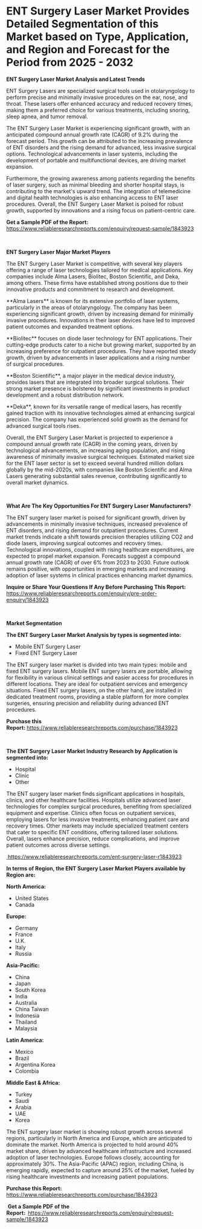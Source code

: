 <p><h1>ENT Surgery Laser Market Provides Detailed Segmentation of this Market based on Type, Application, and Region and Forecast for the Period from 2025 - 2032</h1></p><p><strong>ENT Surgery Laser Market Analysis and Latest Trends</strong></p>
<p><p>ENT Surgery Lasers are specialized surgical tools used in otolaryngology to perform precise and minimally invasive procedures on the ear, nose, and throat. These lasers offer enhanced accuracy and reduced recovery times, making them a preferred choice for various treatments, including snoring, sleep apnea, and tumor removal.</p><p>The ENT Surgery Laser Market is experiencing significant growth, with an anticipated compound annual growth rate (CAGR) of 9.2% during the forecast period. This growth can be attributed to the increasing prevalence of ENT disorders and the rising demand for advanced, less invasive surgical options. Technological advancements in laser systems, including the development of portable and multifunctional devices, are driving market expansion. </p><p>Furthermore, the growing awareness among patients regarding the benefits of laser surgery, such as minimal bleeding and shorter hospital stays, is contributing to the market's upward trend. The integration of telemedicine and digital health technologies is also enhancing access to ENT laser procedures. Overall, the ENT Surgery Laser Market is poised for robust growth, supported by innovations and a rising focus on patient-centric care.</p></p>
<p><strong>Get a Sample PDF of the Report:&nbsp;</strong> <a href="https://www.reliableresearchreports.com/enquiry/request-sample/1843923?utm_campaign=2883&utm_medium=2&utm_source=Github&utm_content=ia&utm_term=14042025&utm_id=ent-surgery-laser">https://www.reliableresearchreports.com/enquiry/request-sample/1843923</a></p>
<p>&nbsp;</p>
<p><strong>ENT Surgery Laser Major Market Players</strong></p>
<p><p>The ENT Surgery Laser Market is competitive, with several key players offering a range of laser technologies tailored for medical applications. Key companies include Alma Lasers, Biolitec, Boston Scientific, and Deka, among others. These firms have established strong positions due to their innovative products and commitment to research and development.</p><p>**Alma Lasers** is known for its extensive portfolio of laser systems, particularly in the areas of otolaryngology. The company has been experiencing significant growth, driven by increasing demand for minimally invasive procedures. Innovations in their laser devices have led to improved patient outcomes and expanded treatment options.</p><p>**Biolitec** focuses on diode laser technology for ENT applications. Their cutting-edge products cater to a niche but growing market, supported by an increasing preference for outpatient procedures. They have reported steady growth, driven by advancements in laser applications and a rising number of surgical procedures.</p><p>**Boston Scientific**, a major player in the medical device industry, provides lasers that are integrated into broader surgical solutions. Their strong market presence is bolstered by significant investments in product development and a robust distribution network.</p><p>**Deka**, known for its versatile range of medical lasers, has recently gained traction with its innovative technologies aimed at enhancing surgical precision. The company has experienced solid growth as the demand for advanced surgical tools rises.</p><p>Overall, the ENT Surgery Laser Market is projected to experience a compound annual growth rate (CAGR) in the coming years, driven by technological advancements, an increasing aging population, and rising awareness of minimally invasive surgical techniques. Estimated market size for the ENT laser sector is set to exceed several hundred million dollars globally by the mid-2020s, with companies like Boston Scientific and Alma Lasers generating substantial sales revenue, contributing significantly to overall market dynamics.</p></p>
<p>&nbsp;</p>
<p><strong>What Are The Key Opportunities For ENT Surgery Laser Manufacturers?</strong></p>
<p><p>The ENT surgery laser market is poised for significant growth, driven by advancements in minimally invasive techniques, increased prevalence of ENT disorders, and rising demand for outpatient procedures. Current market trends indicate a shift towards precision therapies utilizing CO2 and diode lasers, improving surgical outcomes and recovery times. Technological innovations, coupled with rising healthcare expenditures, are expected to propel market expansion. Forecasts suggest a compound annual growth rate (CAGR) of over 6% from 2023 to 2030. Future outlook remains positive, with opportunities in emerging markets and increasing adoption of laser systems in clinical practices enhancing market dynamics.</p></p>
<p><strong>Inquire or Share Your Questions If Any Before Purchasing This Report:</strong> <a href="https://www.reliableresearchreports.com/enquiry/pre-order-enquiry/1843923?utm_campaign=2883&utm_medium=2&utm_source=Github&utm_content=ia&utm_term=14042025&utm_id=ent-surgery-laser">https://www.reliableresearchreports.com/enquiry/pre-order-enquiry/1843923</a></p>
<p>&nbsp;</p>
<p><strong>Market Segmentation</strong></p>
<p><strong>The ENT Surgery Laser Market Analysis by types is segmented into:</strong></p>
<p><ul><li>Mobile ENT Surgery Laser</li><li>Fixed ENT Surgery Laser</li></ul></p>
<p><p>The ENT surgery laser market is divided into two main types: mobile and fixed ENT surgery lasers. Mobile ENT surgery lasers are portable, allowing for flexibility in various clinical settings and easier access for procedures in different locations. They are ideal for outpatient services and emergency situations. Fixed ENT surgery lasers, on the other hand, are installed in dedicated treatment rooms, providing a stable platform for more complex surgeries, ensuring precision and reliability during advanced ENT procedures.</p></p>
<p><strong>Purchase this Report:&nbsp;</strong><a href="https://www.reliableresearchreports.com/purchase/1843923?utm_campaign=2883&utm_medium=2&utm_source=Github&utm_content=ia&utm_term=14042025&utm_id=ent-surgery-laser">https://www.reliableresearchreports.com/purchase/1843923</a></p>
<p>&nbsp;</p>
<p><strong>The ENT Surgery Laser Market Industry Research by Application is segmented into:</strong></p>
<p><ul><li>Hospital</li><li>Clinic</li><li>Other</li></ul></p>
<p><p>The ENT surgery laser market finds significant applications in hospitals, clinics, and other healthcare facilities. Hospitals utilize advanced laser technologies for complex surgical procedures, benefiting from specialized equipment and expertise. Clinics often focus on outpatient services, employing lasers for less invasive treatments, enhancing patient care and recovery times. Other markets may include specialized treatment centers that cater to specific ENT conditions, offering tailored laser solutions. Overall, lasers enhance precision, reduce complications, and improve patient outcomes across diverse settings.</p></p>
<p><a href="https://www.reliableresearchreports.com/ent-surgery-laser-r1843923?utm_campaign=2883&utm_medium=2&utm_source=Github&utm_content=ia&utm_term=14042025&utm_id=ent-surgery-laser">&nbsp;https://www.reliableresearchreports.com/ent-surgery-laser-r1843923</a></p>
<p><strong>In terms of Region, the ENT Surgery Laser Market Players available by Region are:</strong></p>
<p>
    <p> <strong> North America: </strong>
        <ul>
            <li>United States</li>
            <li>Canada</li>
        </ul>
        </p> 
    <p> <strong> Europe: </strong>
        <ul>
            <li>Germany</li>
            <li>France</li>
            <li>U.K.</li>
            <li>Italy</li>
            <li>Russia</li>
        </ul>
        </p> 
    <p> <strong> Asia-Pacific: </strong>
        <ul>
            <li>China</li>
            <li>Japan</li>
            <li>South Korea</li>
            <li>India</li>
            <li>Australia</li>
            <li>China Taiwan</li>
            <li>Indonesia</li>
            <li>Thailand</li>
            <li>Malaysia</li>
        </ul>
        </p> 
    <p> <strong> Latin America: </strong>
        <ul>
            <li>Mexico</li>
            <li>Brazil</li>
            <li>Argentina Korea</li>
            <li>Colombia</li>
        </ul>
        </p> 
    <p> <strong> Middle East & Africa: </strong>
        <ul>
            <li>Turkey</li>
            <li>Saudi</li>
            <li>Arabia</li>
            <li>UAE</li>
            <li>Korea</li>
        </ul>
    </p>
    </p>
<p><p>The ENT surgery laser market is showing robust growth across several regions, particularly in North America and Europe, which are anticipated to dominate the market. North America is projected to hold around 40% market share, driven by advanced healthcare infrastructure and increased adoption of laser technologies. Europe follows closely, accounting for approximately 30%. The Asia-Pacific (APAC) region, including China, is emerging rapidly, expected to capture around 25% of the market, fueled by rising healthcare investments and increasing patient populations.</p></p>
<p><strong>Purchase this Report: </strong><a href="https://www.reliableresearchreports.com/purchase/1843923?utm_campaign=2883&utm_medium=2&utm_source=Github&utm_content=ia&utm_term=14042025&utm_id=ent-surgery-laser">https://www.reliableresearchreports.com/purchase/1843923</a></p>
<p>&nbsp;<strong>Get a Sample PDF of the Report:&nbsp;&nbsp;</strong><a href="https://www.reliableresearchreports.com/enquiry/request-sample/1843923?utm_campaign=2883&utm_medium=2&utm_source=Github&utm_content=ia&utm_term=14042025&utm_id=ent-surgery-laser">https://www.reliableresearchreports.com/enquiry/request-sample/1843923</a></p>
<p><strong></strong></p>
<p><p></p><p></p><p></p></p>